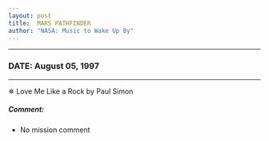 ```yaml
---
layout: post
title:  MARS PATHFINDER
author: "NASA: Music to Wake Up By"
---
```


----
### DATE: August 05, 1997
----
✵ Love Me Like a Rock by Paul Simon

##### Comment:
* No mission comment

